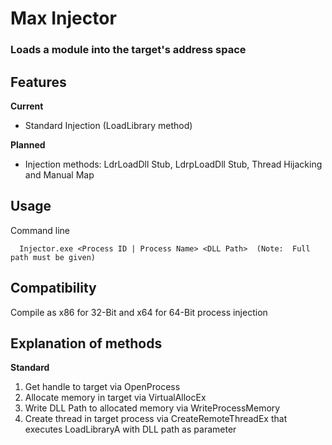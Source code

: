 # Max Injector

### Loads a module into the target's address space

## Features
**Current**
 - Standard Injection (LoadLibrary method)
 
**Planned**
 - Injection methods:  LdrLoadDll Stub, LdrpLoadDll Stub, Thread Hijacking and Manual Map

## Usage

Command line
```
  Injector.exe <Process ID | Process Name> <DLL Path>  (Note:  Full path must be given)
```

## Compatibility
Compile as x86 for 32-Bit and x64 for 64-Bit process injection

## Explanation of methods
**Standard**
1. Get handle to target via OpenProcess
1. Allocate memory in target via VirtualAllocEx
1. Write DLL Path to allocated memory via WriteProcessMemory
1. Create thread in target process via CreateRemoteThreadEx that executes LoadLibraryA with DLL path as parameter
